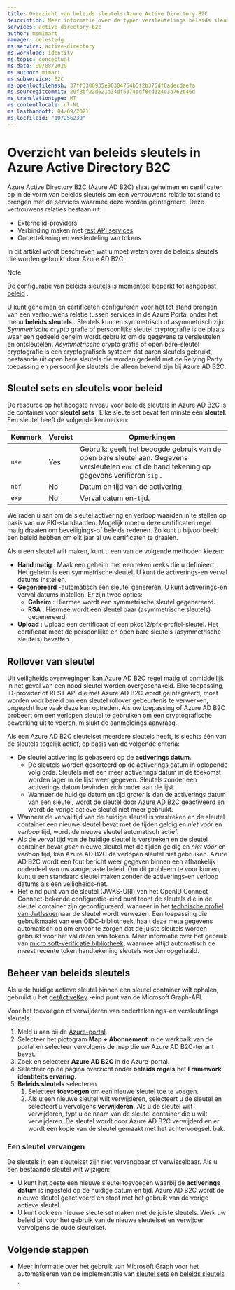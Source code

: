 ```yaml
---
title: Overzicht van beleids sleutels-Azure Active Directory B2C
description: Meer informatie over de typen versleutelings beleids sleutels die kunnen worden gebruikt in Azure Active Directory B2C voor het ondertekenen en valideren van tokens, client geheimen, certificaten en wacht woorden.
services: active-directory-b2c
author: msmimart
manager: celestedg
ms.service: active-directory
ms.workload: identity
ms.topic: conceptual
ms.date: 09/08/2020
ms.author: mimart
ms.subservice: B2C
ms.openlocfilehash: 37ff3300935e90304754b5f2b375df0adecdaefa
ms.sourcegitcommit: 20f8bf22d621a34df5374ddf0cd324d3a762d46d
ms.translationtype: MT
ms.contentlocale: nl-NL
ms.lasthandoff: 04/09/2021
ms.locfileid: "107256239"
---
```

# <a name="overview-of-policy-keys-in-azure-active-directory-b2c"></a>Overzicht van beleids sleutels in Azure Active Directory B2C

Azure Active Directory B2C (Azure AD B2C) slaat geheimen en certificaten op in de vorm van beleids sleutels om een vertrouwens relatie tot stand te brengen met de services waarmee deze worden geïntegreerd. Deze vertrouwens relaties bestaan uit:

- Externe id-providers
- Verbinding maken met [rest API services](restful-technical-profile.md)
- Ondertekening en versleuteling van tokens

 In dit artikel wordt beschreven wat u moet weten over de beleids sleutels die worden gebruikt door Azure AD B2C.

> [!NOTE]
> De configuratie van beleids sleutels is momenteel beperkt tot [aangepast beleid](./user-flow-overview.md) .

U kunt geheimen en certificaten configureren voor het tot stand brengen van een vertrouwens relatie tussen services in de Azure Portal onder het menu **beleids sleutels** . Sleutels kunnen symmetrisch of asymmetrisch zijn. *Symmetrische* crypto grafie of persoonlijke sleutel cryptografie is de plaats waar een gedeeld geheim wordt gebruikt om de gegevens te versleutelen en ontsleutelen. *Asymmetrische* crypto grafie of open bare-sleutel cryptografie is een cryptografisch systeem dat paren sleutels gebruikt, bestaande uit open bare sleutels die worden gedeeld met de Relying Party toepassing en persoonlijke sleutels die alleen bekend zijn bij Azure AD B2C.

## <a name="policy-keyset-and-keys"></a>Sleutel sets en sleutels voor beleid

De resource op het hoogste niveau voor beleids sleutels in Azure AD B2C is de container voor **sleutel sets** . Elke sleutelset bevat ten minste één **sleutel**. Een sleutel heeft de volgende kenmerken:

| Kenmerk |  Vereist | Opmerkingen |
| --- | --- |--- |
| `use` | Yes | Gebruik: geeft het beoogde gebruik van de open bare sleutel aan. Gegevens versleutelen `enc` of de hand tekening op gegevens verifiëren `sig` .|
| `nbf`| No | Datum en tijd van de activering. |
| `exp`| No | Verval datum en-tijd. |

We raden u aan om de sleutel activering en verloop waarden in te stellen op basis van uw PKI-standaarden. Mogelijk moet u deze certificaten regel matig draaien om beveiligings-of beleids redenen. Zo kunt u bijvoorbeeld een beleid hebben om elk jaar al uw certificaten te draaien.

Als u een sleutel wilt maken, kunt u een van de volgende methoden kiezen:

- **Hand matig** : Maak een geheim met een teken reeks die u definieert. Het geheim is een symmetrische sleutel. U kunt de activerings-en verval datums instellen.
- **Gegenereerd** -automatisch een sleutel genereren. U kunt activerings-en verval datums instellen. Er zijn twee opties:
  - **Geheim** : Hiermee wordt een symmetrische sleutel gegenereerd.
  - **RSA** : Hiermee wordt een sleutel paar (asymmetrische sleutels) gegenereerd.
- **Upload** : Upload een certificaat of een pkcs12/pfx-profiel-sleutel. Het certificaat moet de persoonlijke en open bare sleutels (asymmetrische sleutels) bevatten.

## <a name="key-rollover"></a>Rollover van sleutel

Uit veiligheids overwegingen kan Azure AD B2C regel matig of onmiddellijk in het geval van een nood sleutel worden overgeschakeld. Elke toepassing, ID-provider of REST API die met Azure AD B2C wordt geïntegreerd, moet worden voor bereid om een sleutel rollover gebeurtenis te verwerken, ongeacht hoe vaak deze kan optreden. Als uw toepassing of Azure AD B2C probeert om een verlopen sleutel te gebruiken om een cryptografische bewerking uit te voeren, mislukt de aanmeldings aanvraag.

Als een Azure AD B2C sleutelset meerdere sleutels heeft, is slechts één van de sleutels tegelijk actief, op basis van de volgende criteria:

- De sleutel activering is gebaseerd op de **activerings datum**.
  - De sleutels worden gesorteerd op de activerings datum in oplopende volg orde. Sleutels met een meer activerings datum in de toekomst worden lager in de lijst weer gegeven. Sleutels zonder een activerings datum bevinden zich onder aan de lijst.
  - Wanneer de huidige datum en tijd groter is dan de activerings datum van een sleutel, wordt de sleutel door Azure AD B2C geactiveerd en wordt de vorige actieve sleutel niet meer gebruikt.
- Wanneer de verval tijd van de huidige sleutel is verstreken en de sleutel container een nieuwe sleutel bevat met de tijden geldig en *niet vóór* en *verloop* tijd, wordt de nieuwe sleutel automatisch actief.
- Als de verval tijd van de huidige sleutel is verstreken en de sleutel container bevat *geen* nieuwe sleutel met de tijden geldig en *niet vóór* en *verloop* tijd, kan Azure AD B2C de verlopen sleutel niet gebruiken. Azure AD B2C wordt een fout bericht weer gegeven binnen een afhankelijk onderdeel van uw aangepaste beleid. Om dit probleem te voor komen, kunt u een standaard sleutel maken zonder de activerings-en verloop datums als een veiligheids-net.
- Het eind punt van de sleutel (JWKS-URI) van het OpenID Connect Connect-bekende configuratie-eind punt toont de sleutels die in de sleutel container zijn geconfigureerd, wanneer in het [technische profiel van JwtIssuer](./jwt-issuer-technical-profile.md)naar de sleutel wordt verwezen. Een toepassing die gebruikmaakt van een OIDC-bibliotheek, haalt deze meta gegevens automatisch op om ervoor te zorgen dat de juiste sleutels worden gebruikt voor het valideren van tokens. Meer informatie over het gebruik van [micro soft-verificatie bibliotheek](../active-directory/develop/msal-b2c-overview.md), waarmee altijd automatisch de meest recente token handtekening sleutels worden opgehaald.

## <a name="policy-key-management"></a>Beheer van beleids sleutels

Als u de huidige actieve sleutel binnen een sleutel container wilt ophalen, gebruikt u het [getActiveKey](/graph/api/trustframeworkkeyset-getactivekey) -eind punt van de Microsoft Graph-API.

Voor het toevoegen of verwijderen van ondertekenings-en versleutelings sleutels:

1. Meld u aan bij de [Azure-portal](https://portal.azure.com).
1. Selecteer het pictogram **Map + Abonnement** in de werkbalk van de portal en selecteer vervolgens de map die uw Azure AD B2C-tenant bevat.
1. Zoek en selecteer **Azure AD B2C** in de Azure-portal.
1. Selecteer op de pagina overzicht onder **beleids regels** het **Framework identiteits ervaring**.
1. **Beleids sleutels** selecteren 
    1. Selecteer **toevoegen** om een nieuwe sleutel toe te voegen.
    1. Als u een nieuwe sleutel wilt verwijderen, selecteert u de sleutel en selecteert u vervolgens **verwijderen**. Als u de sleutel wilt verwijderen, typt u de naam van de sleutel container die u wilt verwijderen. De sleutel wordt door Azure AD B2C verwijderd en er wordt een kopie van de sleutel gemaakt met het achtervoegsel. bak.

### <a name="replace-a-key"></a>Een sleutel vervangen

De sleutels in een sleutelset zijn niet vervangbaar of verwisselbaar. Als u een bestaande sleutel wilt wijzigen:

- U kunt het beste een nieuwe sleutel toevoegen waarbij de **activerings datum** is ingesteld op de huidige datum en tijd. Azure AD B2C wordt de nieuwe sleutel geactiveerd en stopt met het gebruik van de vorige actieve sleutel.
- U kunt ook een nieuwe sleutelset maken met de juiste sleutels. Werk uw beleid bij voor het gebruik van de nieuwe sleutelset en verwijder vervolgens de oude sleutelset. 

## <a name="next-steps"></a>Volgende stappen

- Meer informatie over het gebruik van Microsoft Graph voor het automatiseren van de implementatie van [sleutel sets](microsoft-graph-operations.md#trust-framework-policy-keyset) en [beleids sleutels](microsoft-graph-operations.md#trust-framework-policy-key) .